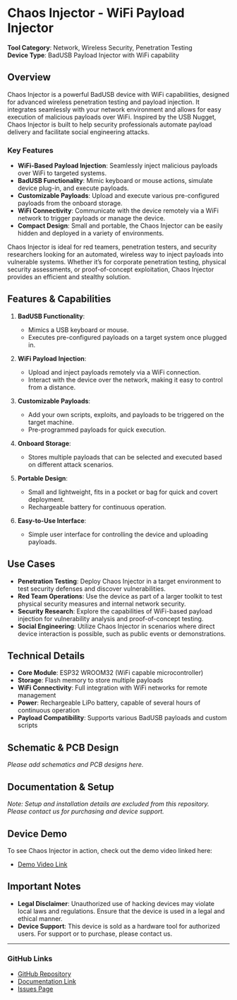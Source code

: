 # Chaos Injector - WiFi Payload Injector

**Tool Category**: Network, Wireless Security, Penetration Testing  
**Device Type**: BadUSB Payload Injector with WiFi capability

## Overview

Chaos Injector is a powerful BadUSB device with WiFi capabilities, designed for advanced wireless penetration testing and payload injection. It integrates seamlessly with your network environment and allows for easy execution of malicious payloads over WiFi. Inspired by the USB Nugget, Chaos Injector is built to help security professionals automate payload delivery and facilitate social engineering attacks.

### Key Features
- **WiFi-Based Payload Injection**: Seamlessly inject malicious payloads over WiFi to targeted systems.
- **BadUSB Functionality**: Mimic keyboard or mouse actions, simulate device plug-in, and execute payloads.
- **Customizable Payloads**: Upload and execute various pre-configured payloads from the onboard storage.
- **WiFi Connectivity**: Communicate with the device remotely via a WiFi network to trigger payloads or manage the device.
- **Compact Design**: Small and portable, the Chaos Injector can be easily hidden and deployed in a variety of environments.
  
Chaos Injector is ideal for red teamers, penetration testers, and security researchers looking for an automated, wireless way to inject payloads into vulnerable systems. Whether it’s for corporate penetration testing, physical security assessments, or proof-of-concept exploitation, Chaos Injector provides an efficient and stealthy solution.

## Features & Capabilities

1. **BadUSB Functionality**:
   - Mimics a USB keyboard or mouse.
   - Executes pre-configured payloads on a target system once plugged in.
  
2. **WiFi Payload Injection**:
   - Upload and inject payloads remotely via a WiFi connection.
   - Interact with the device over the network, making it easy to control from a distance.

3. **Customizable Payloads**:
   - Add your own scripts, exploits, and payloads to be triggered on the target machine.
   - Pre-programmed payloads for quick execution.

4. **Onboard Storage**:
   - Stores multiple payloads that can be selected and executed based on different attack scenarios.

5. **Portable Design**:
   - Small and lightweight, fits in a pocket or bag for quick and covert deployment.
   - Rechargeable battery for continuous operation.

6. **Easy-to-Use Interface**:
   - Simple user interface for controlling the device and uploading payloads.
  
## Use Cases
- **Penetration Testing**: Deploy Chaos Injector in a target environment to test security defenses and discover vulnerabilities.
- **Red Team Operations**: Use the device as part of a larger toolkit to test physical security measures and internal network security.
- **Security Research**: Explore the capabilities of WiFi-based payload injection for vulnerability analysis and proof-of-concept testing.
- **Social Engineering**: Utilize Chaos Injector in scenarios where direct device interaction is possible, such as public events or demonstrations.

## Technical Details
- **Core Module**: ESP32 WROOM32 (WiFi capable microcontroller)
- **Storage**: Flash memory to store multiple payloads
- **WiFi Connectivity**: Full integration with WiFi networks for remote management
- **Power**: Rechargeable LiPo battery, capable of several hours of continuous operation
- **Payload Compatibility**: Supports various BadUSB payloads and custom scripts

## Schematic & PCB Design
*Please add schematics and PCB designs here.*

## Documentation & Setup
*Note: Setup and installation details are excluded from this repository. Please contact us for purchasing and device support.*

## Device Demo
To see Chaos Injector in action, check out the demo video linked here:
- [Demo Video Link]()

## Important Notes
- **Legal Disclaimer**: Unauthorized use of hacking devices may violate local laws and regulations. Ensure that the device is used in a legal and ethical manner.
- **Device Support**: This device is sold as a hardware tool for authorized users. For support or to purchase, please contact us.

---

### GitHub Links
- [GitHub Repository](#)
- [Documentation Link](#)
- [Issues Page](#)
